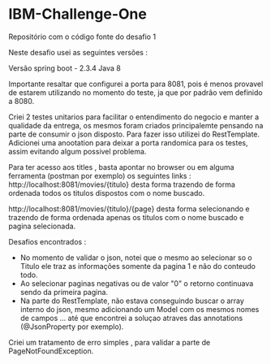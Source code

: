# IBM-Challenge-One
Repositório com o código fonte do desafio 1 


Neste desafio usei as seguintes versões : 

Versão spring boot - 2.3.4
Java 8

Importante resaltar que configurei a porta para 8081, pois é menos provavel de estarem utilizando no momento do teste, ja que por padrão vem definido a 8080. 

Criei 2 testes unitarios para facilitar o entendimento do negocio e manter a qualidade da entrega, os mesmos foram criados principalemte pensando na parte de consumir o json disposto. Para fazer isso utilizei do RestTemplate. Adicionei uma anootation para deixar a porta randomica para os testes, assim evitando algum possivel problema. 

Para ter acesso aos titles , basta apontar no browser ou em alguma ferramenta (postman por exemplo) os seguintes links : 
http://localhost:8081/movies/{titulo}
desta forma trazendo de forma ordenada todos os titulos dispostos com o nome buscado. 


http://localhost:8081/movies/{titulo}/{page} 
desta forma selecionando e trazendo de forma ordenada apenas os titulos com o nome buscado e pagina selecionada. 


Desafios encontrados : 
- No momento de validar o json, notei que o mesmo ao selecionar so o Titulo ele traz as informações somente da pagina 1 e não do conteudo todo. 
- Ao selecionar paginas negativas ou de valor "0" o retorno continuava sendo da primeira pagina. 
- Na parte do RestTemplate, não estava conseguindo buscar o array interno do json, mesmo adicionando um Model com os mesmos nomes de campos ... até que encontrei a soluçao atraves das annotations (@JsonProperty por exemplo).

Criei um tratamento de erro simples , para validar a parte de PageNotFoundException. 






